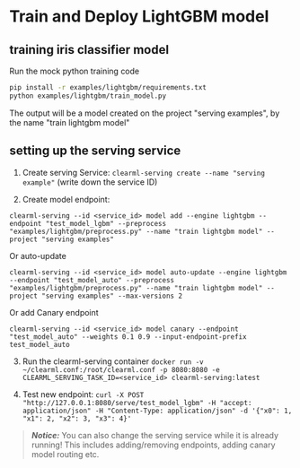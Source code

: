 # Train and Deploy LightGBM model

## training iris classifier model

Run the mock python training code
```bash
pip install -r examples/lightgbm/requirements.txt 
python examples/lightgbm/train_model.py
```

The output will be a model created on the project "serving examples", by the name "train lightgbm model"

## setting up the serving service

1. Create serving Service: `clearml-serving create --name "serving example"` (write down the service ID)

2. Create model endpoint: 

`clearml-serving --id <service_id> model add --engine lightgbm --endpoint "test_model_lgbm" --preprocess "examples/lightgbm/preprocess.py" --name "train lightgbm model" --project "serving examples"`

Or auto-update 

`clearml-serving --id <service_id> model auto-update --engine lightgbm --endpoint "test_model_auto" --preprocess "examples/lightgbm/preprocess.py" --name "train lightgbm model" --project "serving examples" --max-versions 2`

Or add Canary endpoint

`clearml-serving --id <service_id> model canary --endpoint "test_model_auto" --weights 0.1 0.9 --input-endpoint-prefix test_model_auto`

3. Run the clearml-serving container `docker run -v ~/clearml.conf:/root/clearml.conf -p 8080:8080 -e CLEARML_SERVING_TASK_ID=<service_id> clearml-serving:latest`

4. Test new endpoint: `curl -X POST "http://127.0.0.1:8080/serve/test_model_lgbm" -H "accept: application/json" -H "Content-Type: application/json" -d '{"x0": 1, "x1": 2, "x2": 3, "x3": 4}'`

> **_Notice:_**  You can also change the serving service while it is already running!
This includes adding/removing endpoints, adding canary model routing etc.

